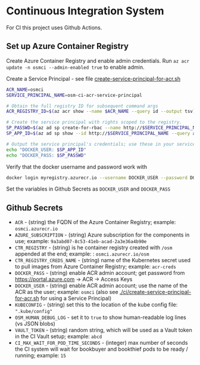 # Continuous Integration System

For CI this project uses Github Actions.


## Set up Azure Container Registry

Create Azure Container Registry and enable admin credentials.
Run `az acr update -n osmci --admin-enabled true` to enable admin.

Create a Service Principal - see file [create-service-principal-for-acr.sh](./create-service-principal-for-acr.sh)

```bash
ACR_NAME=osmci
SERVICE_PRINCIPAL_NAME=osm-ci-acr-service-principal

# Obtain the full registry ID for subsequent command args
ACR_REGISTRY_ID=$(az acr show --name $ACR_NAME --query id --output tsv)

# Create the service principal with rights scoped to the registry.
SP_PASSWD=$(az ad sp create-for-rbac --name http://$SERVICE_PRINCIPAL_NAME --scopes $ACR_REGISTRY_ID --role owner --query password --output tsv)
SP_APP_ID=$(az ad sp show --id http://$SERVICE_PRINCIPAL_NAME --query appId --output tsv)

# Output the service principal's credentials; use these in your services and applications to authenticate to the container registry.
echo "DOCKER_USER: $SP_APP_ID"
echo "DOCKER_PASS: $SP_PASSWD"
```

Verify that the docker username and password work with

```bash
docker login myregistry.azurecr.io --username DOCKER_USER --password DOCKER_PASS
```

Set the variables in Github Secrets as `DOCKER_USER` and `DOCKER_PASS`

## Github Secrets
 - `ACR` - (string) the FQDN of the Azure Container Registry; example:  `osmci.azurecr.io`
 - `AZURE_SUBSCRIPTION` - (string) Azure subscription for the components in use; example: `9a3abd07-8c53-41eb-acad-2a3e36a4b90e`
 - `CTR_REGISTRY` - (string) is he container registry created with `/osm` appended at the end; example: : `osmci.azurecr.io/osm`
 - `CTR_REGISTRY_CREDS_NAME` - (string) name of the Kubernetes secret used to pull images from Azure Container Registry; example: `acr-creds`
 - `DOCKER_PASS` - (string) enable ACR admin account; get password from https://portal.azure.com -> ACR -> Access Keys
 - `DOCKER_USER` - (string) enable ACR admin account; use the name of the ACR as the user; example: `osmci` (also see [./ci/create-service-principal-for-acr.sh](./create-service-principal-for-acr.sh) for using a Service Principal)
 - `KUBECONFIG` - (string) set this to the location of the kube config file: `".kube/config"`
 - `OSM_HUMAN_DEBUG_LOG` - set it to `true` to show human-readable log lines (vs JSON blobs)
 - `VAULT_TOKEN` - (string) random string, which will be used as a Vault token in the CI Vault setup; example: `abcd`
 - `CI_MAX_WAIT_FOR_POD_TIME_SECONDS` - (integer) max number of seconds the CI system will wait for bookbuyer and bookthief pods to be ready / running; example: `15`
